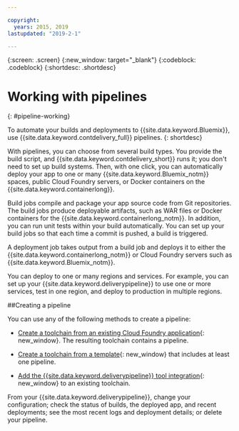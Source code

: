 ```yaml
---

copyright:
  years: 2015, 2019
lastupdated: "2019-2-1"

---
```



{:screen: .screen}
{:new_window: target="_blank"}
{:codeblock: .codeblock}
{:shortdesc: .shortdesc}

# Working with pipelines 
{: #pipeline-working}

To automate your builds and deployments to {{site.data.keyword.Bluemix}}, use {{site.data.keyword.contdelivery_full}} pipelines.
{: shortdesc}

With pipelines, you can choose from several build types. You provide the build script, and {{site.data.keyword.contdelivery_short}} runs it; you don't need to set up build systems. Then, with one click, you can automatically deploy your app to one or many {{site.data.keyword.Bluemix_notm}} spaces, public Cloud Foundry servers, or Docker containers on the {{site.data.keyword.containerlong}}.

Build jobs compile and package your app source code from Git repositories. The build jobs produce deployable artifacts, such as WAR files or Docker containers for the {{site.data.keyword.containerlong_notm}}. In addition, you can run unit tests within your build automatically. You can set up your build jobs so that each time a commit is pushed, a build is triggered.

A deployment job takes output from a build job and deploys it to either the {{site.data.keyword.containerlong_notm}} or Cloud Foundry servers such as {{site.data.keyword.Bluemix_notm}}.

You can deploy to one or many regions and services. For example, you can set up your {{site.data.keyword.deliverypipeline}} to use one or more services, test in one region, and deploy to production in multiple regions.

##Creating a pipeline

You can use any of the following methods to create a pipeline:

   * [Create a toolchain from an existing Cloud Foundry application](/docs/services/ContinuousDelivery?topic=ContinuousDelivery-toolchains_getting_started#creating_a_toolchain_from_an_app){: new_window}. The resulting toolchain contains a pipeline.

   * [Create a toolchain from a template](/docs/services/ContinuousDelivery?topic=ContinuousDelivery-toolchains_getting_started#creating_a_toolchain_from_a_template){: new_window} that includes at least one pipeline.

   * [Add the {{site.data.keyword.deliverypipeline}} tool integration](/docs/services/ContinuousDelivery?topic=ContinuousDelivery-integrations#deliverypipeline){: new_window} to an existing toolchain.
   
From your {{site.data.keyword.deliverypipeline}}, change your configuration; check the status of builds, the deployed app, and recent deployments; see the most recent logs and deployment details; or delete your pipeline.
